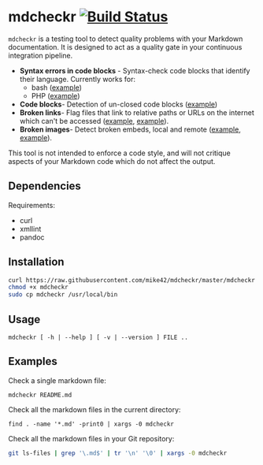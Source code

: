 # mdcheckr [![Build Status](https://travis-ci.org/mike42/mdcheckr.svg?branch=master)](https://travis-ci.org/mike42/mdcheckr)

`mdcheckr` is a testing tool to detect quality problems with your Markdown documentation. It is designed to act as a quality gate in your continuous integration pipeline.

- **Syntax errors in code blocks** - Syntax-check code blocks that identify their language. Currently works for:
  - bash ([example](tests/04_codeblock_bash_bad.md))
  - PHP ([example](tests/05_codeblock_php_bad.md))
- **Code blocks**- Detection of un-closed code blocks ([example](tests/06_codeblock_plain_bad.md))
- **Broken links**- Flag files that link to relative paths or URLs on the internet which can't be accessed ([example](tests/00_rel_link_bad.md), [example](tests/01_abs_link_bad.md)).
- **Broken images**- Detect broken embeds, local and remote ([example](tests/02_rel_img_bad.md), [example](tests/03_abs_image_bad.md)).

This tool is not intended to enforce a code style, and will not critique aspects of your Markdown code which do not affect the output.

## Dependencies

Requirements:

- curl
- xmllint
- pandoc

## Installation

```bash
curl https://raw.githubusercontent.com/mike42/mdcheckr/master/mdcheckr -o mdcheckr
chmod +x mdcheckr
sudo cp mdcheckr /usr/local/bin
```

## Usage

```
mdcheckr [ -h | --help ] [ -v | --version ] FILE ..
```

## Examples

Check a single markdown file:

```
mdcheckr README.md
```

Check all the markdown files in the current directory:

```
find . -name '*.md' -print0 | xargs -0 mdcheckr
```

Check all the markdown files in your Git repository:

```bash
git ls-files | grep '\.md$' | tr '\n' '\0' | xargs -0 mdcheckr
```
